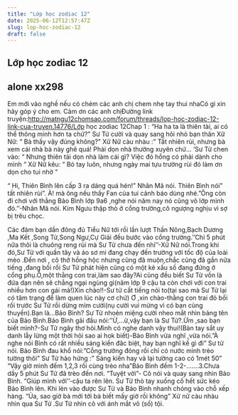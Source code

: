 ```yaml
---
title: "Lớp học zodiac 12"
date: 2025-06-12T12:57:47Z
slug: lop-hoc-zodiac-12
draft: false
---
```


## Lớp học zodiac 12

## alone xx298

Em mới vào nghề nếu có chém các anh chị chem nhẹ tay thui nhaCó gì xin hãy góp ý cho em. Cảm ơn các anh chịĐường link truyện:http://matngu12chomsao.com/forum/threads/lop-hoc-zodiac-12-link-cua-truyen.14776/Lớp học zodiac 12Chap 1 :
“Ha ha ta là thiên tài, ai có thể thông minh hơn ta chứ?” Sư Tử cười và quay sang hỏi nhỏ bạn thân Xữ Nữ: “ Bà thấy vậy đúng không?” Xữ Nữ càu nhàu :” Tất nhiên rùi, nhưng bà xem cái nhà bà này ghê quá! Phải dọn nhà thường xuyên chứ... ‘Sư Tử chen vào: “ Nhưng thiên tài dọn nhà làm cái gì? Việc đó hổng có phải dành cho mình “ Xữ Nữ kêu: “ Bó tay luôn, nhưng ngày mai tựu trường rùi đó làm ơn dọn cho tui nhờ “
 
“ Hi, Thiên Bình lên cấp 3 ra dáng quá hén!” Nhân Mã nói. Thiên Bình nói” tất nhiên rùi”. À! mà ông nếu thấy Fan của tui cảnh báo dùng nhé.”Ông còn đi chơi với thằng Bảo Bình lớp 9a6 ,nghe nói năm nay nó cũng vô lớp mình đó.’’-Nhân Mã nói. Kim Ngưu thập thò ở cổng trường,cô ngượng nghịu vì sợ bị trêu chọc.
 
Các đám bạn dần đông đủ Tiểu Nữ tới rồi lần lượt Thần Nông,Bạch Dương ,Ma Kết ,Song Tử,Song Ngư,Cự Giải đều bước vào cổng trường.’’Chỉ 5 phút nữa thôi là chuông reng rùi mà Sư Tử chưa đến nhỉ’’-Xử Nữ nói.Trong khi đó,Sư Tử với quần tây và áo sơ mi đang chạy đến trường với tốc độ của loài mèo .Đến nơi , cô thở hồng hộc nhưng cũng đã muộn,chắc cũng đã gần nửa tiếng ,đang bối rối Sư Tử phát hiện cũng có một kẻ xấu số đang đứng ở cổng phụ.Ồ,một thằng con trai,làm sao đây?Ai cũng đều biết Sư Tử vốn là đứa dạn nên sẽ chẳng ngại ngùng gì(năm lớp 9 cậu ta còn chơi với con trai nhiều hơn con gái mà!)Xin chào!!-Sư tử cất tiếng nói to(tại sao mà Sư Tử lại có tâm trạng để làm quen lúc này cơ chứ)
Ơ ,xin chào-thằng con trai đó bối rối trước Sư Tử rồi dừng mỉm cười(nụ cười vui mừng vì có bạn cùng thuyền).Bạn là...Bảo Bình?
Sư Tử nhoẻn miệng cười nheo mắt nhìn bảng tên của Bảo Bình.Bảo Bình gãi đầu nói:’’Ừ,...ừ,vậy bạn là Sư Tử?.Ừm ,sao bạn biết mình?-Sư Tử ngây thơ hỏi.Mình có nghe danh vậy thui!(Bàn tay sắt uy danh lẫy lừng một thời hỏi sao ai hok biết)-Bảo Bình vừa nghĩ ,vừa nói.”À nghe nói Bình có rất nhiều sáng kiến đăc biệt, hay bạn nghĩ kế gì đi” Sư tử nói. Bảo Bình đau khổ nói:”Cỗng trường đóng rồi chỉ có nước mình trèo tường thôi” Sư Tử hào hứng :” Sáng kiến hay vả lại tường cao có 1mét 50” “Vậy giờ mình đếm 1,2,3 rồi cùng trèo nha”Bảo Bình đếm 1-2-.......3.Chưa dầy 5 phút Sư Tử đã trèo đến nơi. “Tuyệt vời”- Cô nói và quay sang nhìn Bảo Bình. “Giúp mình với’’-cậu ta rên lên. Sư Tử thò tay xuống cố hết sức kéo Bảo Bình lên. Khi lẻn vào được Sư Tử và Bảo Bình nhanh chóng vào chỗ xếp hàng. “Ủa, sao giờ bà mới tới bà biết mấy giờ rồi không” Xử nữ càu nhàu nhìn qua Sư Tử .Sư Tử nhìn cô với ánh mắt vô (số) tội.